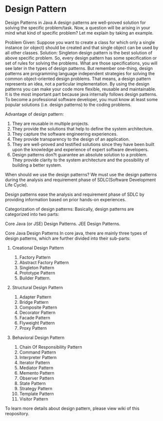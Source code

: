 # Design Pattern
Design Patterns in Java
A design patterns are well-proved solution for solving the specific problem/task.
Now, a question will be arising in your mind what kind of specific problem? Let me explain by taking an example.

Problem Given:
Suppose you want to create a class for which only a single instance (or object) should be created and that single object can be used by all other classes.
Solution:
Singleton design pattern is the best solution of above specific problem. So, every design pattern has some specification or set of rules for solving the problems. What are those specifications, you will see later in the types of design patterns.
But remember one-thing, design patterns are programming language independent strategies for solving the common object-oriented design problems. That means, a design pattern represents an idea, not a particular implementation.
By using the design patterns you can make your code more flexible, reusable and maintainable. It is the most important part because java internally follows design patterns.
To become a professional software developer, you must know at least some popular solutions (i.e. design patterns) to the coding problems.

Advantage of design pattern:
1. They are reusable in multiple projects.
2. They provide the solutions that help to define the system architecture.
3. They capture the software engineering experiences.
4. They provide transparency to the design of an application.
5. They are well-proved and testified solutions since they have been built upon the knowledge and experience of expert software developers.
6. Design patterns don?t guarantee an absolute solution to a problem. They provide clarity to the system architecture and the possibility of building a better system.

When should we use the design patterns?
We must use the design patterns during the analysis and requirement phase of SDLC(Software Development Life Cycle).

Design patterns ease the analysis and requirement phase of SDLC by providing information based on prior hands-on experiences.

Categorization of design patterns:
Basically, design patterns are categorized into two parts:

Core Java (or JSE) Design Patterns.
JEE Design Patterns.

Core Java Design Patterns
In core java, there are mainly three types of design patterns, which are further divided into their sub-parts:
1. Creational Design Pattern
      1. Factory Pattern
      2. Abstract Factory Pattern
      3. Singleton Pattern
      4. Prototype Pattern
      5. Builder Pattern.
      
2. Structural Design Pattern
      1. Adapter Pattern
      2. Bridge Pattern
      3. Composite Pattern
      4. Decorator Pattern
      5. Facade Pattern
      6. Flyweight Pattern
      7. Proxy Pattern
3. Behavioral Design Pattern
      1. Chain Of Responsibility Pattern
      2. Command Pattern
      3. Interpreter Pattern
      4. Iterator Pattern
      5. Mediator Pattern
      6. Memento Pattern
      7. Observer Pattern
      8. State Pattern
      9. Strategy Pattern
      10. Template Pattern
      11. Visitor Pattern
 
 To learn more details about design pattern, please view wiki of this reopository.
